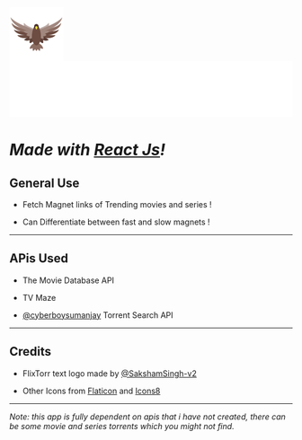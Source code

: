 <a href="https://rohtanshsehgal.github.io/FlixTorr/"><img src="./src/images/falcon.png" align="left" ></a>

![**FlixTorr**](./src/images/FlixTorr.svg)

# _Made with [React Js](https://reactjs.org/)!_

## **General Use**

- Fetch Magnet links of Trending movies and series !

- Can Differentiate between fast and slow magnets !

---

## **APis Used**

- The Movie Database API

- TV Maze

- [@cyberboysumanjay](https://github.com/cyberboysumanjay) Torrent Search API

---

## **Credits**

- FlixTorr text logo made by [@SakshamSingh-v2](https://github.comSakshamSingh-v2)

- Other Icons from [Flaticon](https://www.flaticon.com/) and [Icons8](https://icons8.com/)

---

_Note: this app is fully dependent on apis that i have not created, there can be some movie and series torrents which you might not find._
